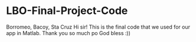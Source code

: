 # LBO-Final-Project-Code
Borromeo, Bacoy, Sta Cruz
Hi sir! This is the final code that we used for our app in Matlab. Thank you so much po God bless :))
